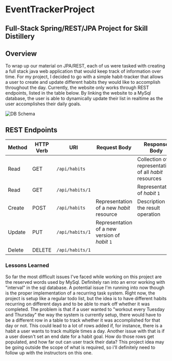 # EventTrackerProject

## Full-Stack Spring/REST/JPA Project for Skill Distillery


## Overview
To wrap up our material on JPA/REST, each of us were tasked with creating a full stack java web application that would keep track of information over time. For my project, I decided to go with a simple habit-tracker that allows a user to create and update different habits they would like to accomplish throughout the day. Currently, the website only works through REST endpoints, listed in the table below. By linking the website to a MySql database, the user is able to dynamically update their list in realtime as the user accomplishes their daily goals.

![DB Schema](https://user-images.githubusercontent.com/23006320/127801588-96f3dd68-f7f8-4ae7-92d8-5b1a6984be16.png)

## REST Endpoints
<!-- markdown tables -->
| Method   | HTTP Verb | URI               | Request Body | Response Body |
|----------|-----------|-------------------|--------------|---------------|
| Read     | GET       | `/api/habits`     |              | Collection of representations of all _habit_ resources |
| Read     | GET       | `/api/habits/1`   |              | Representation of _habit_ `1` |
| Create   | POST      | `/api/habits`     | Representation of a new _habit_ resource | Description of the result operation |
| Update   | PUT       | `/api/habits/1`   | Representation of a new version of _habit_ `1` | |
| Delete   | DELETE    | `/api/habits/1`   |              | |


### Lessons Learned
So far the most difficult issues I've faced while working on this project are the reserved words used by MySql. Definitely ran into an error working with "interval" in the sql database.
A potential issue I'm running into now though is the proper implementation of a recurring task system. Right now, the project is setup like a regular todo list, but the idea is to have different habits recurring on different days and to be able to mark off whether it was completed. The problem is that if a user wanted to "workout every Tuesday and Thursday" the way the system is currently setup, there would have to be a different row in a table to track whether it was accomplished for that day or not. This could lead to a lot of rows added if, for instance, there is a habit a user wants to track multiple times a day. Another issue with that is if a user doesn't set an end date for a habit goal. How do those rows get populated, and how far out can user track their data? This project idea may be going outside the scope of what is required, so i'll definitely need to follow up with the instructors on this one.

